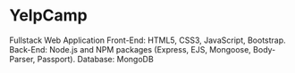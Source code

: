 # YelpCamp
Fullstack Web Application
Front-End: HTML5, CSS3, JavaScript, Bootstrap. Back-End: Node.js and NPM packages (Express, EJS, Mongoose, Body-Parser, Passport). Database: MongoDB
